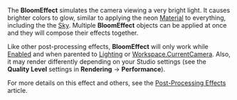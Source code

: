The **BloomEffect** simulates the camera viewing a very bright light. It causes brighter colors to glow, similar to applying the neon [Material](https://developer.roblox.com/en-us/api-reference/property/BasePart/Material) to everything, including the the [Sky](https://developer.roblox.com/en-us/api-reference/class/Sky). Multiple **BloomEffect** objects can be applied at once and they will compose their effects together.

Like other post-processing effects, **BloomEffect** will only work while [Enabled](https://developer.roblox.com/en-us/api-reference/property/PostEffect/Enabled) and when parented to [Lighting](https://developer.roblox.com/en-us/api-reference/class/Lighting) or [Workspace.CurrentCamera](https://developer.roblox.com/en-us/api-reference/property/Workspace/CurrentCamera). Also, it may render differently depending on your Studio settings (see the **Quality Level** settings in **Rendering** → **Performance**).

For more details on this effect and others, see the [Post-Processing Effects](https://developer.roblox.com/en-us/articles/post-processing-effects) article.